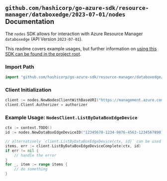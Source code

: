 
## `github.com/hashicorp/go-azure-sdk/resource-manager/databoxedge/2023-07-01/nodes` Documentation

The `nodes` SDK allows for interaction with Azure Resource Manager `databoxedge` (API Version `2023-07-01`).

This readme covers example usages, but further information on [using this SDK can be found in the project root](https://github.com/hashicorp/go-azure-sdk/tree/main/docs).

### Import Path

```go
import "github.com/hashicorp/go-azure-sdk/resource-manager/databoxedge/2023-07-01/nodes"
```


### Client Initialization

```go
client := nodes.NewNodesClientWithBaseURI("https://management.azure.com")
client.Client.Authorizer = authorizer
```


### Example Usage: `NodesClient.ListByDataBoxEdgeDevice`

```go
ctx := context.TODO()
id := nodes.NewDataBoxEdgeDeviceID("12345678-1234-9876-4563-123456789012", "example-resource-group", "deviceName")

// alternatively `client.ListByDataBoxEdgeDevice(ctx, id)` can be used to do batched pagination
items, err := client.ListByDataBoxEdgeDeviceComplete(ctx, id)
if err != nil {
	// handle the error
}
for _, item := range items {
	// do something
}
```
